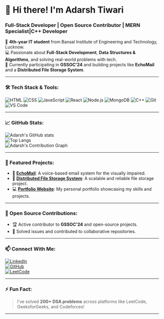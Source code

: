 # 👋 Hi there! I'm Adarsh Tiwari  
### Full-Stack Developer | Open Source Contributor | MERN Specialist|C++ Developer  

🚀 **4th-year IT student** from Bansal Institute of Engineering and Technology, Lucknow.  
💻 Passionate about **Full-Stack Development**, **Data Structures & Algorithms**, and solving real-world problems with tech.  
🌟 Currently participating in **GSSOC'24** and building projects like **EchoMail** and a **Distributed File Storage System**.  

---

### 🛠️ Tech Stack & Tools:  
![HTML](https://img.shields.io/badge/HTML-E34F26?style=flat&logo=html5&logoColor=white)
![CSS](https://img.shields.io/badge/CSS-1572B6?style=flat&logo=css3&logoColor=white)
![JavaScript](https://img.shields.io/badge/JavaScript-F7DF1E?style=flat&logo=javascript&logoColor=black)
![React](https://img.shields.io/badge/React-61DAFB?style=flat&logo=react&logoColor=black)
![Node.js](https://img.shields.io/badge/Node.js-339933?style=flat&logo=node.js&logoColor=white)
![MongoDB](https://img.shields.io/badge/MongoDB-47A248?style=flat&logo=mongodb&logoColor=white)
![C++](https://img.shields.io/badge/C++-00599C?style=flat&logo=cplusplus&logoColor=white)
![Git](https://img.shields.io/badge/Git-F05032?style=flat&logo=git&logoColor=white)
![VS Code](https://img.shields.io/badge/VS%20Code-007ACC?style=flat&logo=visual-studio-code&logoColor=white)

---

### 📈 GitHub Stats:  
![Adarsh's GitHub stats](https://github-readme-stats.vercel.app/api?username=tiwariadarsh04&show_icons=true&theme=radical)  
![Top Langs](https://github-readme-stats.vercel.app/api/top-langs/?username=tiwariadarsh04&layout=compact&theme=radical)  
![Adarsh's Contribution Graph](https://github-readme-activity-graph.vercel.app/graph?username=tiwariadarsh04&theme=radical)

---

### 📌 Featured Projects:  
- 🚀 [**EchoMail**](https://github.com/tiwariadarsh04/EchoMail): A voice-based email system for the visually impaired.  
- 🌟 [**Distributed File Storage System**](https://github.com/tiwariadarsh04/Distributed-File-Storage-System): A scalable and reliable file storage project.  
- 💻 [**Portfolio Website**](https://github.com/tiwariadarsh04/Portfolio): My personal portfolio showcasing my skills and projects.  

---

### 🌟 Open Source Contributions:  
- 🏆 Active contributor to **GSSOC'24** and open-source projects.  
- 🔧 Solved issues and contributed to collaborative repositories.

---

### 📫 Connect With Me:
[![LinkedIn](https://img.shields.io/badge/LinkedIn-%230077B5.svg?style=flat&logo=linkedin&logoColor=white)](https://www.linkedin.com/in/adarshtiwari04/)  
[![GitHub](https://img.shields.io/badge/GitHub-%23121011.svg?style=flat&logo=github&logoColor=white)](https://github.com/tiwariadarsh04)  
[![LeetCode](https://img.shields.io/badge/LeetCode-FFA116?style=flat&logo=leetcode&logoColor=white)](https://leetcode.com/u/tiwariadarsh04/)  

---

### ⚡ Fun Fact:  
> I’ve solved **200+ DSA problems** across platforms like LeetCode, GeeksforGeeks, and Codeforces!  

---

